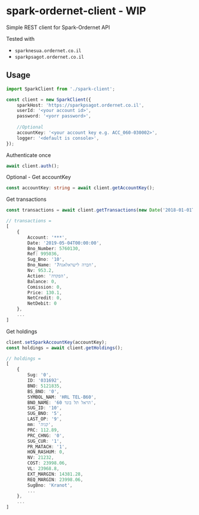 # spark-ordernet-client - WIP
Simple REST client for Spark-Ordernet API

Tested with
- `sparknesua.ordernet.co.il`
- `sparkpsagot.ordernet.co.il`

## Usage
```typescript
import SparkClient from './spark-client';

const client = new SparkClient({
    sparkHost: 'https://sparkpsagot.ordernet.co.il',
    userId: '<your account id>', 
    password: '<yorr password>',
    
    //Optional
    accountKey: '<your account key e.g. ACC_060-030002>',
    logger: '<default is console>', 
});
```

Authenticate once
```typescript
await client.auth();
```
Optional - Get accountKey
```typescript
const accountKey: string = await client.getAccountKey();
```
Get transactions
```typescript
const transactions = await client.getTransactions(new Date('2018-01-01T00:00:00.000Z'));

// transactions = 
[
    {
        Account: '***',
        Date: '2019-05-04T00:00:00',
        Bno_Number: 5760130,
        Ref: 995036,
        Sug_Bno: '10',
        Bno_Name: '7חברה לישראלאגח',
        Nv: 953.2,
        Action: 'הפקדה',
        Balance: 0,
        Comission: 0,
        Price: 130.1,
        NetCredit: 0,
        NetDebit: 0
    },
    ...
]
```

Get holdings
```typescript
client.setSparkAccountKey(accountKey);
const holdings = await client.getHoldings();

// holdings = 
[
    {
        Sug: '0',
        ID: '031692',
        BNO: 5121835,
        BS_BNO: '0',
        SYMBOL_NAM: 'HRL TEL-B60',
        BNO_NAME: '60 הראל תל בונד',
        SUG_ID: '10',
        SUG_BNO: '5',
        LAST_OP: '9',
        mm: 'קניה',
        PRC: 112.89,
        PRC_CHNG: '0',
        SUG_CUR: '1',
        PR_MATACH: '1',
        HON_RASHUM: 0,
        NV: 21232,
        COST: 23998.06,
        VL: 23968.8,
        EXT_MARGIN: 14381.28,
        REQ_MARGIN: 23998.06,
        SugBno: 'Kranot',
        ...
    },
    ...
]
```
